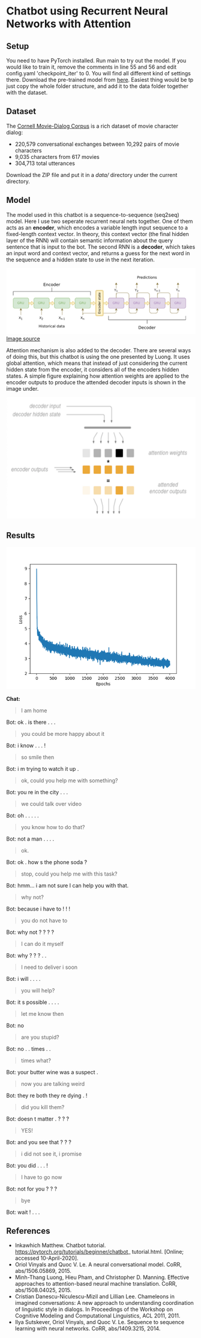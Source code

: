 # Chatbot using Recurrent Neural Networks with Attention

## Setup
You need to have PyTorch installed. Run main to try out the model. If you would like to train 
it, remove the comments in line 55 and 56 and edit config.yaml 'checkpoint_iter' to 0. You
will find all different kind of settings there. Download the pre-trained model from 
[here](https://drive.google.com/open?id=1Ww2c62fRhunuddXHoFz86oHdVydyTk5C). Easiest thing would be tp just 
copy the whole folder structure, and add it to the data folder together with the dataset. 

## Dataset
The [Cornell Movie-Dialog Corpus](https://www.cs.cornell.edu/~cristian/Cornell_Movie-Dialogs_Corpus.html)
is a rich dataset of movie character dialog:
* 220,579 conversational exchanges between 10,292 pairs of movie characters
* 9,035 characters from 617 movies
* 304,713 total utterances

Download the ZIP file and put it in a *data/* directory under the current directory.

## Model
The model used in this chatbot is a sequence-to-sequence (seq2seq) model. 
Here I use two seperate recurrent neural nets together. One of them
acts as an **encoder**, which encodes a variable length input sequence to a fixed-length 
context vector. In theory, this context vector (the final hidden layer of the RNN) 
will contain semantic information about the query sentence that is input to 
the bot. The second RNN is a **decoder**, which takes an input word and context vector, and
 returns a guess for the next word in the sequence and a hidden state to use in the 
 next iteration.

![Encoder-Decoder](/images/encoder-decoder.png)  
[Image source](https://jeddy92.github.io/JEddy92.github.io/ts_seq2seq_intro/)

Attention mechanism is also added to the decoder. There are several ways of doing this, but this chatbot is using
the one presented by Luong. It uses global attention, which means that instead of just considering the current hidden 
state from the encoder, it considers all of the encoders hidden states. A simple figure explaining how 
attention weights are applied to the encoder outputs to produce the attended decoder inputs is shown in the image 
under. 

![Attention](/images/attention.png)  

## Results
![Loss](/images/loss_.png)

**Chat:** <br />

>I am home <br />

Bot: ok . is there . . .  <br />
> you could be more happy about it <br />

Bot: i know . . . ! <br />
> so smile then <br />

Bot: i m trying to watch it up . <br />
> ok, could you help me with something? <br />

Bot: you re in the city . . . <br />
> we could talk over video <br />

Bot: oh . . . . . <br />
> you know how to do that? <br />

Bot: not a man . . . . <br />
> ok. <br />

Bot: ok . how s the phone soda ? <br />
> stop, could you help me with this task? <br />

Bot: hmm... i am not sure I can help you with that. <br />
> why not? <br />

Bot: because i have to ! ! ! <br />
> you do not have to <br />

Bot: why not ? ? ? ? <br />
> I can do it myself <br />

Bot: why ? ? ? . . <br />
> I need to deliver i soon <br />

Bot: i will . . . . <br />
> you will help? <br />

Bot: it s possible . . . . <br />
> let me know then <br />

Bot: no <br />
> are you stupid? <br />

Bot: no . . times . . <br />
> times what? <br />

Bot: your butter wine was a suspect . <br />
> now you are talking weird <br />

Bot: they re both they re dying . ! <br />
> did you kill them? <br />

Bot: doesn t matter . ? ? ? <br />
> YES! <br />

Bot: and you see that ? ? ? <br />
> i did not see it, i promise <br />

Bot: you did . . . ! <br />
> I have to go now <br />

Bot: not for you ? ? ? <br />
> bye <br />

Bot: wait ! . . .

## References
* Inkawhich Matthew. Chatbot tutorial. https://pytorch.org/tutorials/beginner/chatbot_ tutorial.html. [Online; accessed 10-April-2020].
* Oriol Vinyals and Quoc V. Le. A neural conversational model. CoRR, abs/1506.05869, 2015.
* Minh-Thang Luong, Hieu Pham, and Christopher D. Manning. Effective approaches to attention-based
neural machine translation. CoRR, abs/1508.04025, 2015.
* Cristian Danescu-Niculescu-Mizil and Lillian Lee. Chameleons in imagined conversations: A new approach
to understanding coordination of linguistic style in dialogs. In Proceedings of the Workshop on Cognitive
Modeling and Computational Linguistics, ACL 2011, 2011.
* Ilya Sutskever, Oriol Vinyals, and Quoc V. Le. Sequence to sequence learning with neural networks. CoRR,
abs/1409.3215, 2014.
